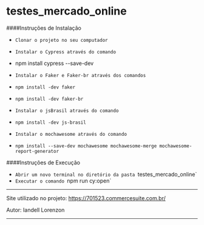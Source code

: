 # testes_mercado_online
 

####Instruções de Instalação

- `Clonar o projeto no seu computador`

- `Instalar o Cypress através do comando`
- npm install cypress --save-dev

- `Instalar o Faker e Faker-br através dos comandos`
- `npm install -dev faker`
- `npm install -dev faker-br`

- `Instalar o jsBrasil através do comando`
- `npm install -dev js-brasil`

- `Instalar o mochawesome através do comando`
- `npm install --save-dev mochawesome mochawesome-merge mochawesome-report-generator`

####Instruções de Execução
- `Abrir um novo terminal no diretório da pasta `testes_mercado_online`
- `Executar o comando `npm run cy:open`


************************************************************************

Site utilizado no projeto: https://701523.commercesuite.com.br/

Autor: Iandell Lorenzon

*************************************************************************